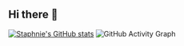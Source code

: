 ## Hi there 👋

<!--
**Milk-Tea/Milk-Tea** is a ✨ _special_ ✨ repository because its `README.md` (this file) appears on your GitHub profile.

Here are some ideas to get you started:

- 🔭 I’m currently working on ...
- 🌱 I’m currently learning ...
- 👯 I’m looking to collaborate on ...
- 🤔 I’m looking for help with ...
- 💬 Ask me about ...
- 📫 How to reach me: ...
- 😄 Pronouns: ...
- ⚡ Fun fact: ...
-->
[![Staphnie's GitHub stats](https://github-readme-stats.vercel.app/api?username=milk-tea&show_icons=true&theme=dracula)](https://github.com/milk-tea/github-readme-stats)
![GitHub Activity Graph](https://github-readme-activity-graph.cyclic.app/graph?username=milk-tea&theme=github-dark)
